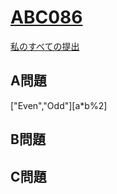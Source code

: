 # [ABC086](https://beta.atcoder.jp/contests/abc086)  
[私のすべての提出](https://beta.atcoder.jp/contests/abc086/submissions?f.Task=&f.Language=&f.Status=&f.User=tokizo)  
  
## A問題  
["Even","Odd"][a*b%2]  
  
## B問題  

## C問題  
